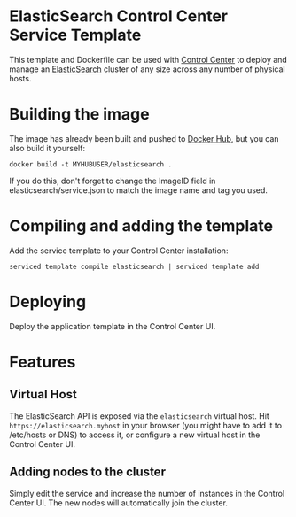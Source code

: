 ElasticSearch Control Center Service Template
=============================================

This template and Dockerfile can be used with [Control Center](http://controlcenter.io/) 
to deploy and manage an [ElasticSearch](http://www.elasticsearch.org/) cluster
of any size across any number of physical hosts.

# Building the image
The image has already been built and pushed to [Docker
Hub](https://registry.hub.docker.com/u/iancmcc/elasticsearch/), but you can
also build it yourself:
```
docker build -t MYHUBUSER/elasticsearch .
```
If you do this, don't forget to change the ImageID field in
elasticsearch/service.json to match the image name and tag you used.

# Compiling and adding the template
Add the service template to your Control Center installation:
```
serviced template compile elasticsearch | serviced template add
```

# Deploying
Deploy the application template in the Control Center UI.

# Features

## Virtual Host
The ElasticSearch API is exposed via the ```elasticsearch``` virtual host. Hit
```https://elasticsearch.myhost``` in your browser (you might have to add it to
/etc/hosts or DNS) to access it, or configure a new virtual host in the Control
Center UI.

## Adding nodes to the cluster
Simply edit the service and increase the number of instances in the Control
Center UI. The new nodes will automatically join the cluster.
